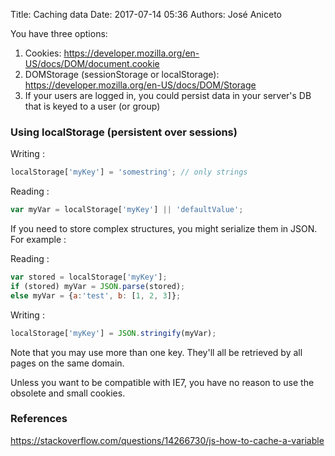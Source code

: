 Title: Caching data
Date: 2017-07-14 05:36 
Authors: José Aniceto


You have three options:

1. Cookies: https://developer.mozilla.org/en-US/docs/DOM/document.cookie
2. DOMStorage (sessionStorage or localStorage): https://developer.mozilla.org/en-US/docs/DOM/Storage
3. If your users are logged in, you could persist data in your server's DB that is keyed to a user (or group)


### Using localStorage (persistent over sessions)

Writing :
```javascript
localStorage['myKey'] = 'somestring'; // only strings
```

Reading :
```javascript
var myVar = localStorage['myKey'] || 'defaultValue';
```

If you need to store complex structures, you might serialize them in JSON. For example :

Reading :
```javascript
var stored = localStorage['myKey'];
if (stored) myVar = JSON.parse(stored);
else myVar = {a:'test', b: [1, 2, 3]};
```

Writing :
```javascript
localStorage['myKey'] = JSON.stringify(myVar);
```

Note that you may use more than one key. They'll all be retrieved by all pages on the same domain.

Unless you want to be compatible with IE7, you have no reason to use the obsolete and small cookies.


### References
https://stackoverflow.com/questions/14266730/js-how-to-cache-a-variable
